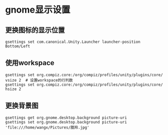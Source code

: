 # gnome显示设置
## 更换图标的显示位置
    gsettings set com.canonical.Unity.Launcher launcher-position Bottom/Left
## 使用workspace
    gsettings set org.compiz.core:/org/compiz/profiles/unity/plugins/core/ vsize 2  # 设置workspace的行列数
    gsettings set org.compiz.core:/org/compiz/profiles/unity/plugins/core/ hsize 2

## 更换背景图
    gsettings get org.gnome.desktop.background picture-uri
    gsettings set org.gnome.desktop.background picture-uri 'file:///home/wangx/Pictures/臆羚.jpg'
